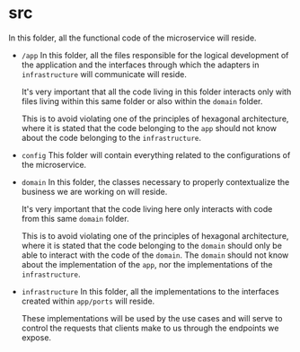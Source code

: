 # src

In this folder, all the functional code of the microservice will reside.

- `/app`
  In this folder, all the files responsible for the logical development of the application and the interfaces through which the adapters in `infrastructure` will communicate will reside.

  It's very important that all the code living in this folder interacts only with files living within this same folder or also within the `domain` folder.

  This is to avoid violating one of the principles of hexagonal architecture, where it is stated that the code belonging to the `app` should not know about the code belonging to the `infrastructure`.

- `config`
  This folder will contain everything related to the configurations of the microservice.

- `domain`
  In this folder, the classes necessary to properly contextualize the business we are working on will reside.

  It's very important that the code living here only interacts with code from this same `domain` folder.

  This is to avoid violating one of the principles of hexagonal architecture, where it is stated that the code belonging to the `domain` should only be able to interact with the code of the `domain`. The `domain` should not know about the implementation of the `app`, nor the implementations of the `infrastructure`.

- `infrastructure`
  In this folder, all the implementations to the interfaces created within `app/ports` will reside.

  These implementations will be used by the use cases and will serve to control the requests that clients make to us through the endpoints we expose.
